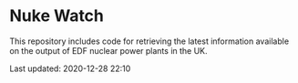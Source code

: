 # Nuke Watch

This repository includes code for retrieving the latest information available on the output of EDF nuclear power plants in the UK.

Last updated: 2020-12-28 22:10
